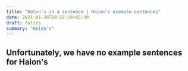 ```yaml
---
title: "Halon's in a sentence | Halon's example sentences"
date: 2021-01-20T19:57:50+05:30
draft: falses
summary: "Halon's"
---
```

## Unfortunately, we have no example sentences for Halon's                 
